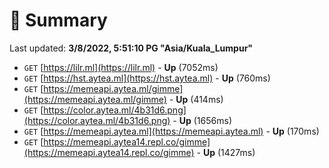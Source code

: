 # 📖 Summary
Last updated: **3/8/2022, 5:51:10 PG "Asia/Kuala_Lumpur"**

- `GET` [https://lilr.ml](https://lilr.ml) - **Up** (7052ms)
- `GET` [https://hst.aytea.ml](https://hst.aytea.ml) - **Up** (760ms)
- `GET` [https://memeapi.aytea.ml/gimme](https://memeapi.aytea.ml/gimme) - **Up** (414ms)
- `GET` [https://color.aytea.ml/4b31d6.png](https://color.aytea.ml/4b31d6.png) - **Up** (1656ms)
- `GET` [https://memeapi.aytea.ml](https://memeapi.aytea.ml) - **Up** (170ms)
- `GET` [https://memeapi.aytea14.repl.co/gimme](https://memeapi.aytea14.repl.co/gimme) - **Up** (1427ms)
